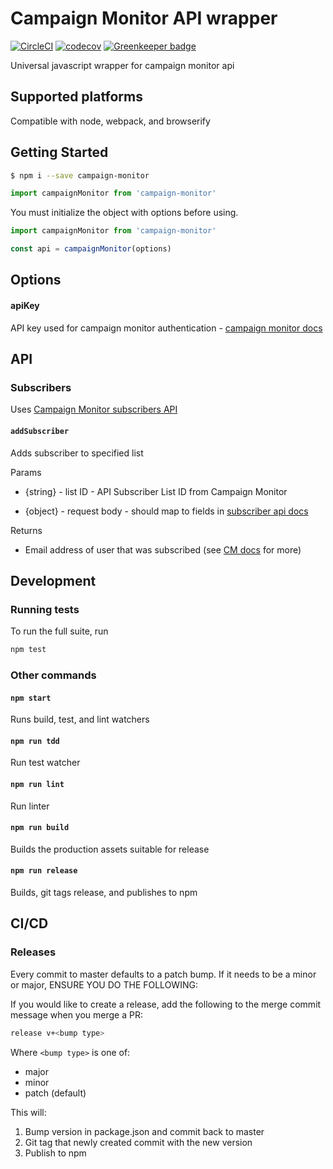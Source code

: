 # Campaign Monitor API wrapper

[![CircleCI](https://circleci.com/gh/homezen/campaignmonitor-node.svg?style=svg)](https://circleci.com/gh/homezen/campaignmonitor-node)
[![codecov](https://codecov.io/gh/homezen/campaignmonitor-node/branch/master/graph/badge.svg)](https://codecov.io/gh/homezen/campaignmonitor-node)
[![Greenkeeper badge](https://badges.greenkeeper.io/homezen/campaignmonitor-node.svg)](https://greenkeeper.io/)

Universal javascript wrapper for campaign monitor api

## Supported platforms

Compatible with node, webpack, and browserify


## Getting Started

```bash
$ npm i --save campaign-monitor
```

```js
import campaignMonitor from 'campaign-monitor'
```

You must initialize the object with options before using.

```js
import campaignMonitor from 'campaign-monitor'

const api = campaignMonitor(options)
```

## Options

#### apiKey

API key used for campaign monitor authentication - [campaign monitor
docs](docshttps://www.campaignmonitor.com/api/getting-started/#authenticating-api-key)


## API

### Subscribers

Uses [Campaign Monitor subscribers API](https://www.campaignmonitor.com/api/subscribers/)

#### `addSubscriber`

Adds subscriber to specified list

Params

- {string} - list ID - API Subscriber List ID from Campaign Monitor

- {object} - request body - should map to fields in [subscriber api docs](https://www.campaignmonitor.com/api/subscribers/#adding-a-subscriber)

Returns

- Email address of user that was subscribed (see [CM
  docs](https://www.campaignmonitor.com/api/subscribers/#adding-a-subscriber) for more)

## Development

### Running tests

To run the full suite, run

```bash
npm test
```

### Other commands

#### `npm start`

Runs build, test, and lint watchers

#### `npm run tdd`

Run test watcher

#### `npm run lint`

Run linter

#### `npm run build`

Builds the production assets suitable for release

#### `npm run release`

Builds, git tags release, and publishes to npm


## CI/CD

### Releases

Every commit to master defaults to a patch bump.  If it needs to be a minor or major, ENSURE YOU DO
THE FOLLOWING:

If you would like to create a release, add the following to the merge commit message when you merge
a PR:

```bash
release v+<bump type>
```

Where `<bump type>` is one of:

*   major
*   minor
*   patch (default)

This will:

1.  Bump version in package.json and commit back to master
1.  Git tag that newly created commit with the new version
1.  Publish to npm



